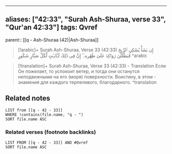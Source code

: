 
---
aliases: ["42:33", "Surah Ash-Shuraa, verse 33", "Qur'an 42:33"]
tags: Qvref
---

parent:: [[q - Ash-Shuraa (42)|Ash-Shuraa]]

> [!arabic]+ Surah Ash-Shuraa, Verse 33 (42:33)
> <span class="quran-arabic">إِن يَشَأْ يُسْكِنِ ٱلرِّيحَ فَيَظْلَلْنَ رَوَاكِدَ عَلَىٰ ظَهْرِهِۦٓ ۚ إِنَّ فِى ذَٰلِكَ لَـَٔايَـٰتٍ لِّكُلِّ صَبَّارٍ شَكُورٍ</span>
^arabic

> [!translation]+ Surah Ash-Shuraa, Verse 33 (42:33) - Translation
> Если Он пожелает, то успокоит ветер, и тогда они останутся неподвижными на его (моря) поверхности. Воистину, в этом - знамения для каждого терпеливого, благодарного.
^translation



## Related notes
```dataview
LIST from [[q - 42 - 33]]
WHERE !contains(file.name, "q - ")
SORT file.name ASC
```

### Related verses (footnote backlinks)
```dataview
LIST FROM [[q - 42 - 33]] AND #Qvref
SORT file.name ASC
```

